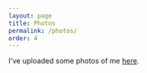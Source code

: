 ```yaml
---
layout: page
title: Photos
permalink: /photos/
order: 4
---
```


I've uploaded some photos of me <a href="https://drive.google.com/folderview?id=0B-njZxsmwjYNfmZ1Zkd2bFk2WmROS1VqQ0IteXlKYmVUZGVWMTl5V3BTR0FQOXE0Ujhjek0&usp=sharing">here</a>.
